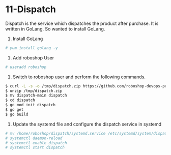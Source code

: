 # 11-Dispatch

Dispatch is the service which dispatches the product after purchase. It is written in GoLang, So wanted to install GoLang.

1. Install GoLang

```bash
# yum install golang -y
```

1. Add roboshop User

```bash
# useradd roboshop
```

1. Switch to roboshop user and perform the following commands.

```bash
$ curl -L -s -o /tmp/dispatch.zip https://github.com/roboshop-devops-project/dispatch/archive/refs/heads/main.zip
$ unzip /tmp/dispatch.zip 
$ mv dispatch-main dispatch 
$ cd dispatch 
$ go mod init dispatch
$ go get 
$ go build
```

1. Update the systemd file and configure the dispatch service in systemd

```bash
# mv /home/roboshop/dispatch/systemd.service /etc/systemd/system/dispatch.service
# systemctl daemon-reload
# systemctl enable dispatch 
# systemctl start dispatch
```